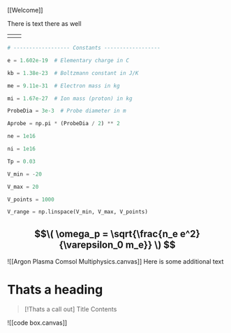 [[Welcome]]

There is text there as well

|     |     |
| --- | --- |
|     |     |
``` python
# ------------------ Constants ------------------

e = 1.602e-19  # Elementary charge in C

kb = 1.38e-23  # Boltzmann constant in J/K

me = 9.11e-31  # Electron mass in kg

mi = 1.67e-27  # Ion mass (proton) in kg

ProbeDia = 3e-3  # Probe diameter in m

Aprobe = np.pi * (ProbeDia / 2) ** 2

ne = 1e16

ni = 1e16

Tp = 0.03

V_min = -20

V_max = 20

V_points = 1000

V_range = np.linspace(V_min, V_max, V_points)
```
$$\( \omega_p = \sqrt{\frac{n_e e^2}{\varepsilon_0 m_e}} \)
$$
---
![[Argon Plasma Comsol Multiphysics.canvas]]
Here is some additional text
# Thats a heading


> [!Thats a call out] Title
> Contents

![[code box.canvas]]